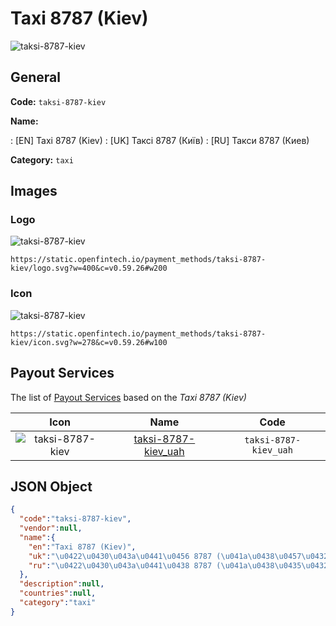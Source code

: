 
# Taxi 8787 (Kiev) 
![taksi-8787-kiev](https://static.openfintech.io/payment_methods/taksi-8787-kiev/logo.svg?w=400&c=v0.59.26#w200)  

## General 
**Code:** `taksi-8787-kiev` 
 
**Name:** 
 
:	[EN] Taxi 8787 (Kiev) 
:	[UK] Таксі 8787 (Київ) 
:	[RU] Такси 8787 (Киев) 
 
**Category:** `taxi` 
 

## Images 

### Logo 
![taksi-8787-kiev](https://static.openfintech.io/payment_methods/taksi-8787-kiev/logo.svg?w=400&c=v0.59.26#w200)  

```
https://static.openfintech.io/payment_methods/taksi-8787-kiev/logo.svg?w=400&c=v0.59.26#w200
```  

### Icon 
![taksi-8787-kiev](https://static.openfintech.io/payment_methods/taksi-8787-kiev/icon.svg?w=278&c=v0.59.26#w100)  

```
https://static.openfintech.io/payment_methods/taksi-8787-kiev/icon.svg?w=278&c=v0.59.26#w100
```  

## Payout Services 
 
The list of [Payout Services](/payout-services/) based on the _Taxi 8787 (Kiev)_ 

|Icon|Name|Code| 
|:---:|:---:|:---:| 
|![taksi-8787-kiev](https://static.openfintech.io/payout_methods/taksi-8787-kiev/icon.svg?w=278&c=v0.59.26#w40) |[taksi-8787-kiev_uah](/payout-services/taksi-8787-kiev_uah/)|`taksi-8787-kiev_uah`| 
 

## JSON Object 

```json
{
  "code":"taksi-8787-kiev",
  "vendor":null,
  "name":{
    "en":"Taxi 8787 (Kiev)",
    "uk":"\u0422\u0430\u043a\u0441\u0456 8787 (\u041a\u0438\u0457\u0432)",
    "ru":"\u0422\u0430\u043a\u0441\u0438 8787 (\u041a\u0438\u0435\u0432)"
  },
  "description":null,
  "countries":null,
  "category":"taxi"
}
```  
